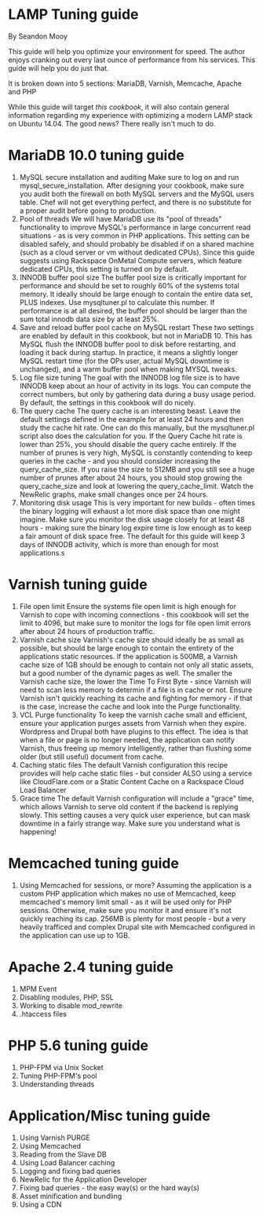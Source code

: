 LAMP Tuning guide
===========================
By Seandon Mooy

This guide will help you optimize your environment for speed. The author enjoys cranking out every last ounce of performance from his services. This guide will help you do just that.

It is broken down into 5 sections: MariaDB, Varnish, Memcache, Apache and PHP

While this guide will target _this cookbook_, it will also contain general information regarding my experience with optimizing a modern LAMP stack on Ubuntu 14.04. The good news? There really isn't much to do.

MariaDB 10.0 tuning guide
============================
1. MySQL secure installation and auditing
  Make sure to log on and run mysql_secure_installation. After designing your cookbook, make sure you audit both the firewall on both MySQL servers and the MySQL users table. Chef will not get everything perfect, and there is no substitute for a proper audit before going to production.
2. Pool of threads
  We will have MariaDB use its "pool of threads" functionality to improve MySQL's performance in large concurrent read situations - as is very common in PHP applications. This setting can be disabled safely, and should probably be disabled if on a shared machine (such as a cloud server or vm without dedicated CPUs). Since this guide suggests using Rackspace OnMetal Compute servers, which feature dedicated CPUs, this setting is turned on by default.
3. INNODB buffer pool size
  The buffer pool size is critically important for performance and should be set to roughly 60% of the systems total memory. It ideally should be large enough to contain the entire data set, PLUS indexes. Use mysqltuner.pl to calculate this number. If performance is at all desired, the buffer pool should be larger than the sum total innodb data size by at least 25%.
4. Save and reload buffer pool cache on MySQL restart
  These two settings are enabled by default in this cookbook, but not in MariaDB 10. This has MySQL flush the INNODB buffer pool to disk before restarting, and loading it back during startup. In practice, it means a slightly longer MySQL restart time (for the OPs user, actual MySQL downtime is unchanged), and a warm buffer pool when making MYSQL tweaks.
5. Log file size tuning
  The goal with the INNODB log file size is to have INNODB keep about an hour of activity in its logs. You can compute the correct numbers, but only by gathering data during a busy usage period. By default, the settings in this cookbook will do nicely.
6. The query cache
  The query cache is an interesting beast. Leave the default settings defined in the example for at least 24 hours and then study the cache hit rate. One can do this manually, but the mysqltuner.pl script also does the calculation for you. If the Query Cache hit rate is lower than 25%, you should disable the query cache entirely. If the number of prunes is very high, MySQL is constantly contending to keep queries in the cache - and you should consider increasing the query_cache_size. If you raise the size to 512MB and you still see a huge number of prunes after about 24 hours, you should stop growing the query_cache_size and look at lowering the query_cache_limit. Watch the NewRelic graphs, make small changes once per 24 hours.  
7. Monitoring disk usage
  This is very important for new builds - often times the binary logging will exhaust a lot more disk space than one might imagine. Make sure you monitor the disk usage closely for at least 48 hours - making sure the binary log expire time is low enough as to keep a fair amount of disk space free. The default for this guide will keep 3 days of INNODB activity, which is more than enough for most applications.s

Varnish tuning guide
============================
1. File open limit
  Ensure the systems file open limit is high enough for Varnish to cope with incoming connections - this cookbook will set the limit to 4096, but make sure to monitor the logs for file open limit errors after about 24 hours of production traffic.
2. Varnish cache size
  Varnish's cache size should ideally be as small as possible, but should be large enough to contain the entirety of the applications static resources. If the application is 500MB, a Varnish cache size of 1GB should be enough to contain not only all static assets, but a good number of the dynamic pages as well. The smaller the Varnish cache size, the lower the Time To First Byte - since Varnish will need to scan less memory to determin if a file is in cache or not. Ensure Varnish isn't quickly reaching its cache and fighting for memory - if that is the case, increase the cache and look into the Purge functionality.
3. VCL Purge functionality
  To keep the varnish cache small and efficient, ensure your application purges assets from Varnish when they expire. Wordpress and Drupal both have plugins to this effect. The idea is that when a file or page is no longer needed, the application can notify Varnish, thus freeing up memory intelligently, rather than flushing some older (but still useful) document from cache.
4. Caching static files
  The default Varnish configuration this recipe provides will help cache static files - but consider ALSO using a service like CloudFlare.com or a Static Content Cache on a Rackspace Cloud Load Balancer
5. Grace time
  The default Varnish configuration will include a "grace" time, which allows Varnish to serve old content if the backend is replying slowly. This setting causes a very quick user experience, but can mask downtime in a fairly strange way. Make sure you understand what is happening!

Memcached tuning guide
============================
1. Using Memcached for sessions, or more?
  Assuming the application is a custom PHP application which makes no use of Memcached, keep memcached's memory limit small - as it will be used only for PHP sessions. Otherwise, make sure you monitor it and ensure it's not quickly reaching its cap. 256MB is plenty for most people - but a very heavily trafficed and complex Drupal site with Memcached configured in the application can use up to 1GB.

Apache 2.4 tuning guide
============================
1. MPM Event
2. Disabling modules, PHP, SSL
3. Working to disable mod_rewrite
4. .htaccess files

PHP 5.6 tuning guide
============================
1. PHP-FPM via Unix Socket
2. Tuning PHP-FPM's pool
3. Understanding threads


Application/Misc tuning guide
============================
1. Using Varnish PURGE
2. Using Memcached
3. Reading from the Slave DB
4. Using Load Balancer caching
5. Logging and fixing bad queries
6. NewRelic for the Application Developer
7. Fixing bad queries - the easy way(s) or the hard way(s)
8. Asset minification and bundling
9. Using a CDN
